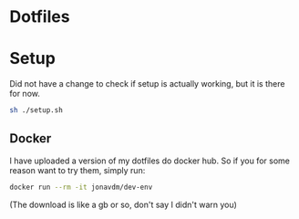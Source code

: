 # Dotfiles

# Setup
Did not have a change to check if setup is actually working,
but it is there for now.
```bash
sh ./setup.sh
```

## Docker
I have uploaded a version of my dotfiles do docker hub. So if you for some
reason want to try them, simply run:

```bash
docker run --rm -it jonavdm/dev-env
```

(The download is like a gb or so, don't say I didn't warn you)
